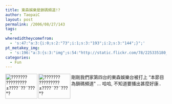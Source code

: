 ```yaml
---
title: 東森娛樂是鎖碼頻道!?
author: TaopaiC
layout: post
permalink: /2006/08/27/143
tags:
  - 
wheredidtheycomefrom:
  - 's:47:"a:3:{i:0;s:2:"73";i:1;s:3:"193";i:2;s:3:"144";}";'
pt_metakey_img:
  - 's:196:"a:3:{s:3:"img";s:54:"http://static.flickr.com/78/225335180_c6e11fbd90_t.jpg";s:3:"alt";s:35:"??????? ?????????±????¨??¨???°?";s:3:"url";s:47:"http://www.flickr.com/photos/taopaic/225335180/";}";'
categories:
  - Fun
---
```

<a href="http://www.flickr.com/photos/taopaic/225335180/" class="tt-flickr"><img src="http://static.flickr.com/78/225335180_c6e11fbd90_t.jpg" title="??????? ?????????±????¨??¨???°?" alt="??????? ?????????±????¨??¨???°?" align="left" border="0" height="78" width="100" /></a><a href="http://www.flickr.com/photos/taopaic/225335178/" class="tt-flickr"><img src="http://static.flickr.com/93/225335178_3cbcb4ffb1_t.jpg" title="??????? ?????????±????¨??¨???°?" alt="??????? ?????????±????¨??¨???°?" align="left" border="0" height="78" width="100" /></a>

剛剛我們家第四台的東森娛樂台被打上 &#8220;本節目為鎖碼頻道" &#8230; 哈哈, 不知道要播出甚麼好康..

<!-- ckey="4DF0E619" -->